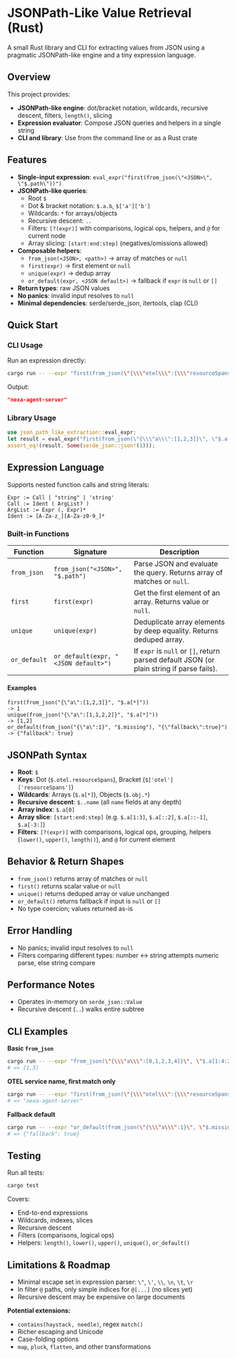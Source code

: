 # JSONPath-Like Value Retrieval (Rust)

A small Rust library and CLI for extracting values from JSON using a pragmatic JSONPath-like engine and a tiny expression language.

## Overview

This project provides:
- **JSONPath-like engine**: dot/bracket notation, wildcards, recursive descent, filters, `length()`, slicing
- **Expression evaluator**: Compose JSON queries and helpers in a single string
- **CLI and library**: Use from the command line or as a Rust crate

## Features

- **Single-input expression**: `eval_expr("first(from_json(\"<JSON>\", \"$.path\"))")`
- **JSONPath-like queries**:
    - Root `$`
    - Dot & bracket notation: `$.a.b`, `$['a']['b']`
    - Wildcards: `*` for arrays/objects
    - Recursive descent: `..`
    - Filters: `[?(expr)]` with comparisons, logical ops, helpers, and `@` for current node
    - Array slicing: `[start:end:step]` (negatives/omissions allowed)
- **Composable helpers**:
    - `from_json(<JSON>, <path>)` → array of matches or `null`
    - `first(expr)` → first element or `null`
    - `unique(expr)` → dedup array
    - `or_default(expr, <JSON default>)` → fallback if `expr` is `null` or `[]`
- **Return types**: raw JSON values
- **No panics**: invalid input resolves to `null`
- **Minimal dependencies**: serde/serde_json, itertools, clap (CLI)

## Quick Start

### CLI Usage

Run an expression directly:

```bash
cargo run -- --expr "first(from_json(\"{\\\"otel\\\":{\\\"resourceSpans\\\":[{\\\"resource\\\":{\\\"attributes\\\":[{\\\"key\\\":\\\"service.name\\\",\\\"value\\\":\\\"nexa-agent-server\\\"}]}}]}}\",\"$.otel.resourceSpans[*].resource.attributes[?(@.key==\\\"service.name\\\")].value\"))"
```
Output:
```json
"nexa-agent-server"
```

### Library Usage

```rust
use json_path_like_extraction::eval_expr;
let result = eval_expr("first(from_json(\"{\\\"a\\\":[1,2,3]}\", \"$.a[*]\"))");
assert_eq!(result, Some(serde_json::json!(1)));
```

## Expression Language

Supports nested function calls and string literals:

```
Expr := Call | "string" | 'string'
Call := Ident ( ArgList? )
ArgList := Expr (, Expr)*
Ident := [A-Za-z_][A-Za-z0-9_]*
```

### Built-in Functions

| Function     | Signature                            | Description                                                                                                  |
| ------------ | ------------------------------------ | ------------------------------------------------------------------------------------------------------------ |
| `from_json`  | `from_json("<JSON>", "$.path")`      | Parse JSON and evaluate the query. Returns array of matches or `null`.                                       |
| `first`      | `first(expr)`                        | Get the first element of an array. Returns value or `null`.                                                  |
| `unique`     | `unique(expr)`                       | Deduplicate array elements by deep equality. Returns deduped array.                                          |
| `or_default` | `or_default(expr, "<JSON default>")` | If `expr` is `null` or `[]`, return parsed default JSON (or plain string if parse fails).                    |

#### Examples

```text
first(from_json("{\"a\":[1,2,3]}", "$.a[*]"))                            -> 1
unique(from_json("{\"a\":[1,1,2,2]}", "$.a[*]"))                         -> [1,2]
or_default(from_json("{\"a\":1}", "$.missing"), "{\"fallback\":true}")    -> {"fallback": true}
```

## JSONPath Syntax

- **Root**: `$`
- **Keys**: Dot (`$.otel.resourceSpans`), Bracket (`$['otel']['resourceSpans']`)
- **Wildcards**: Arrays (`$.a[*]`), Objects (`$.obj.*`)
- **Recursive descent**: `$..name` (all `name` fields at any depth)
- **Array index**: `$.a[0]`
- **Array slice**: `[start:end:step]` (e.g. `$.a[1:3]`, `$.a[::2]`, `$.a[::-1]`, `$.a[-3:]`)
- **Filters**: `[?(expr)]` with comparisons, logical ops, grouping, helpers (`lower()`, `upper()`, `length()`), and `@` for current element

## Behavior & Return Shapes

- `from_json()` returns array of matches or `null`
- `first()` returns scalar value or `null`
- `unique()` returns deduped array or value unchanged
- `or_default()` returns fallback if input is `null` or `[]`
- No type coercion; values returned as-is

## Error Handling

- No panics; invalid input resolves to `null`
- Filters comparing different types: number ↔ string attempts numeric parse, else string compare

## Performance Notes

- Operates in-memory on `serde_json::Value`
- Recursive descent (`..`) walks entire subtree

## CLI Examples

**Basic `from_json`**
```bash
cargo run -- --expr "from_json(\"{\\\"a\\\":[0,1,2,3,4]}\", \"$.a[1:4:2]\")"
# => [1,3]
```

**OTEL service name, first match only**
```bash
cargo run -- --expr "first(from_json(\"{\\\"otel\\\":{\\\"resourceSpans\\\":[{\\\"resource\\\":{\\\"attributes\\\":[{\\\"key\\\":\\\"service.name\\\",\\\"value\\\":\\\"nexa-agent-server\\\"}]}}]}}\", \"$.otel.resourceSpans[*].resource.attributes[?(@.key=='service.name')].value\"))"
# => "nexa-agent-server"
```

**Fallback default**
```bash
cargo run -- --expr "or_default(from_json(\"{\\\"a\\\":1}\", \"$.missing\"), \"{\\\"fallback\\\":true}\")"
# => {"fallback": true}
```

## Testing

Run all tests:
```bash
cargo test
```

Covers:
- End-to-end expressions
- Wildcards, indexes, slices
- Recursive descent
- Filters (comparisons, logical ops)
- Helpers: `length()`, `lower()`, `upper()`, `unique()`, `or_default()`

## Limitations & Roadmap

- Minimal escape set in expression parser: `\"`, `\'`, `\\`, `\n`, `\t`, `\r`
- In filter `@` paths, only simple indices for `@[...]` (no slices yet)
- Recursive descent may be expensive on large documents

**Potential extensions:**
- `contains(haystack, needle)`, regex `match()`
- Richer escaping and Unicode
- Case-folding options
- `map`, `pluck`, `flatten`, and other transformations
